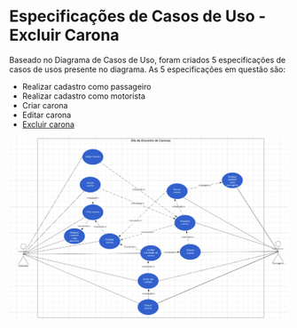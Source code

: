 # Especificações de Casos de Uso - Excluir Carona
Baseado no Diagrama de Casos de Uso, foram criados 5 especificações de casos de usos presente no diagrama. As 5 especificações em questão são:

- Realizar cadastro como passageiro
- Realizar cadastro como motorista
- Criar carona
- Editar carona
- [Excluir carona](../unidade_4/esp_excluir_carona.md)

![Diagrama de Caso de Uso](../assets/diagrama_de_caso_de_uso.png)
